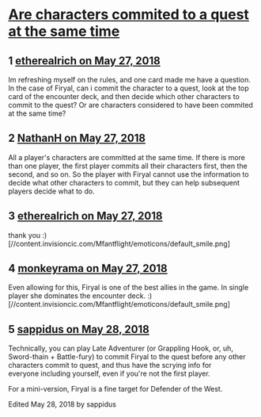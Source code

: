 # [Are characters commited to a quest at the same time](https://community.fantasyflightgames.com/topic/276743-are-characters-commited-to-a-quest-at-the-same-time/)

## 1 [etherealrich on May 27, 2018](https://community.fantasyflightgames.com/topic/276743-are-characters-commited-to-a-quest-at-the-same-time/?do=findComment&comment=3350899)

Im refreshing myself on the rules, and one card made me have a question. In the case of Firyal, can i commit the character to a quest, look at the top card of the encounter deck, and then decide which other characters to commit to the quest? Or are characters considered to have been commited at the same time? 

## 2 [NathanH on May 27, 2018](https://community.fantasyflightgames.com/topic/276743-are-characters-commited-to-a-quest-at-the-same-time/?do=findComment&comment=3350937)

All a player's characters are committed at the same time. If there is more than one player, the first player commits all their characters first, then the second, and so on. So the player with Firyal cannot use the information to decide what other characters to commit, but they can help subsequent players decide what to do.

## 3 [etherealrich on May 27, 2018](https://community.fantasyflightgames.com/topic/276743-are-characters-commited-to-a-quest-at-the-same-time/?do=findComment&comment=3351146)

thank you :) [//content.invisioncic.com/Mfantflight/emoticons/default_smile.png] 

## 4 [monkeyrama on May 27, 2018](https://community.fantasyflightgames.com/topic/276743-are-characters-commited-to-a-quest-at-the-same-time/?do=findComment&comment=3351196)

Even allowing for this, Firyal is one of the best allies in the game. In single player she dominates the encounter deck. :) [//content.invisioncic.com/Mfantflight/emoticons/default_smile.png]

## 5 [sappidus on May 28, 2018](https://community.fantasyflightgames.com/topic/276743-are-characters-commited-to-a-quest-at-the-same-time/?do=findComment&comment=3351800)

Technically, you can play Late Adventurer (or Grappling Hook, or, uh, Sword-thain + Battle-fury) to commit Firyal to the quest before any other characters commit to quest, and thus have the scrying info for everyone including yourself, even if you're not the first player.

For a mini-version, Firyal is a fine target for Defender of the West.

Edited May 28, 2018 by sappidus

